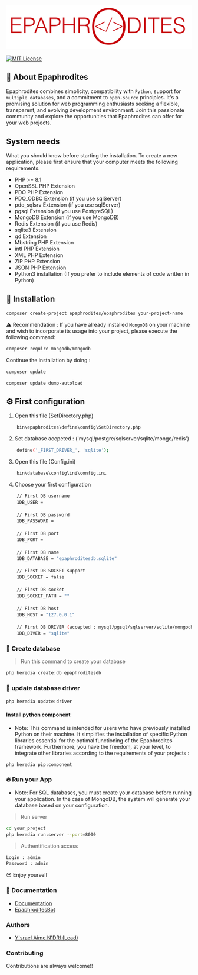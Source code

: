 ![](https://github.com/epaphrodites/epaphrodites/blob/master/static/img/logo.png)

[![MIT License](https://img.shields.io/badge/License-MIT-green.svg)](https://choosealicense.com/licenses/mit/)

## 👋 About Epaphrodites
Epaphrodites combines simplicity, compatibility with `Python`, support for `multiple databases`, and a commitment to `open-source` principles. It's a promising solution for web programming enthusiasts seeking a flexible, transparent, and evolving development environment. Join this passionate community and explore the opportunities that Epaphrodites can offer for your web projects.

## System needs
What you should know before starting the installation. To create a new application, please first ensure that your computer meets the following requirements.

- PHP >= 8.1
- OpenSSL PHP Extension
- PDO PHP Extension
- PDO_ODBC Extension (if you use sqlServer)
- pdo_sqlsrv Extension (if you use sqlServer)
- pgsql Extension (if you use PostgreSQL)
- MongoDB Extension (if you use MongoDB)
- Redis Extension (if you use Redis)
- sqlite3 Extension
- gd Extension
- Mbstring PHP Extension
- intl PHP Extension
- XML PHP Extension
- ZIP PHP Extension
- JSON PHP Extension
- Python3 installation (If you prefer to include elements of code written in Python)

## 🚀 Installation

```bash
composer create-project epaphrodites/epaphrodites your-project-name
```

⚠️ Recommendation : If you have already installed `MongoDB` on your machine and wish to incorporate its usage into your project, please execute the following command:

```bash
composer require mongodb/mongodb
```

Continue the installation by doing :
```bash
composer update
```

```bash
composer update dump-autoload
```

## ⚙️ First configuration

1. Open this file (SetDirectory.php)
```bash  
    bin\epaphrodites\define\config\SetDirectory.php
```

2. Set database accpeted : ('mysql/postgre/sqlserver/sqlite/mongo/redis')
```bash  
    define('_FIRST_DRIVER_', 'sqlite');
```

3. Open this file (Config.ini)
```bash  
    bin\database\config\ini\config.ini
```

4. Choose your first configuration
```bash  
    // First DB username
    1DB_USER =

    // First DB password
    1DB_PASSWORD =

    // First DB port
    1DB_PORT =

    // First DB name
    1DB_DATABASE = "epaphroditesdb.sqlite"

    // First DB SOCKET support
    1DB_SOCKET = false

    // First DB socket
    1DB_SOCKET_PATH = ""

    // First DB host
    1DB_HOST = "127.0.0.1" 

    // First DB DRIVER (accepted : mysql/pgsql/sqlserver/sqlite/mongodb/redis)
    1DB_DIVER = "sqlite"

```

### 💾 Create database

> Run this command to create your database
```bash  
php heredia create:db epaphroditesdb
```

### 💾 update database driver

```bash  
php heredia update:driver
```

#### Install python component
- Note: This command is intended for users who have previously installed Python on their machine. It simplifies the installation of specific Python libraries essential for the optimal functioning of the Epaphrodites framework. Furthermore, you have the freedom, at your level, to integrate other libraries according to the requirements of your projects :

```bash  
php heredia pip:component
```

### 🔥 Run your App
- Note: For SQL databases, you must create your database before running your application. In the case of MongoDB, the system will generate your database based on your configuration.

> Run server
```bash  
cd your_project
php heredia run:server --port=8000
```

> Authentification access
```bash  
Login : admin
Password : admin
```

😎 Enjoy yourself

### 📗 Documentation

- [Documentation](https://epaphrodite.org/)
- [EpaphroditesBot](https://epaphrodite.org/views/chat-epaphrodites/)

### Authors

- [Y'srael Aime N'DRI (Lead) ](https://github.com/ysrael-aime-ndri)

### Contributing

Contributions are always welcome!!
